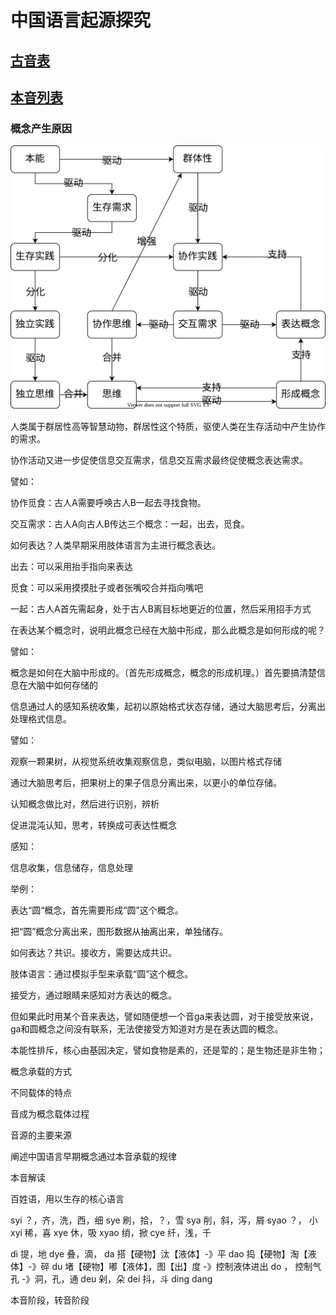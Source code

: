 # 中国语言起源探究

## [古音表](ying/index.md)

## [本音列表](root_sound_index.md)

### 概念产生原因

![Alt text](diagram/conception_forming_theory.svg)

人类属于群居性高等智慧动物，群居性这个特质，驱使人类在生存活动中产生协作的需求。

协作活动又进一步促使信息交互需求，信息交互需求最终促使概念表达需求。

譬如：

协作觅食：古人A需要呼唤古人B一起去寻找食物。

交互需求：古人A向古人B传达三个概念：一起，出去，觅食。

如何表达？人类早期采用肢体语言为主进行概念表达。

出去：可以采用抬手指向来表达

觅食：可以采用摸摸肚子或者张嘴咬合并指向嘴吧

一起：古人A首先需起身，处于古人B离目标地更近的位置，然后采用招手方式

在表达某个概念时，说明此概念已经在大脑中形成，那么此概念是如何形成的呢？

譬如：

概念是如何在大脑中形成的。（首先形成概念，概念的形成机理。）首先要搞清楚信息在大脑中如何存储的

信息通过人的感知系统收集，起初以原始格式状态存储，通过大脑思考后，分离出处理格式信息。

譬如：

观察一颗果树，从视觉系统收集观察信息，类似电脑，以图片格式存储

通过大脑思考后，把果树上的果子信息分离出来，以更小的单位存储。

认知概念做比对，然后进行识别，辨析

促进混沌认知，思考，转换成可表达性概念

感知：

信息收集，信息储存，信息处理

举例：

表达“圆“概念，首先需要形成“圆”这个概念。

把“圆”概念分离出来，图形数据从抽离出来，单独储存。

如何表达？共识。接收方，需要达成共识。

肢体语言：通过模拟手型来承载“圆”这个概念。

接受方，通过眼睛来感知对方表达的概念。

但如果此时用某个音来表达，譬如随便想一个音ga来表达圆，对于接受放来说，ga和圆概念之间没有联系，无法使接受方知道对方是在表达圆的概念。

本能性排斥，核心由基因决定，譬如食物是素的，还是荤的；是生物还是非生物；

概念承载的方式

不同载体的特点

音成为概念载体过程

音源的主要来源

阐述中国语言早期概念通过本音承载的规律

本音解读

百姓语，用以生存的核心语言

syi ？，齐，洗，西，细
sye 刷，拾，？，雪
sya 削，斜，泻，屑
syao ？， 小
xyi 稀，喜
xye 休，吸
xyao 绡，掀
cye  纤，浅，千

di  提，地
dye 叠，滴，
da  搭【硬物】汰【液体】-》平
dao 捣【硬物】淘【液体】-》碎
du  堵【硬物】嘟【液体】，图【出】度 -》控制液体进出
do  ， 控制气孔 -》洞，孔，通
deu 剁，朵
dei 抖，斗
ding
dang

本音阶段，转音阶段
